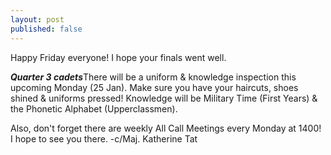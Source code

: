 ```yaml
---
layout: post
published: false
---
```

Happy Friday everyone! I hope your finals went well.

***Quarter 3 cadets***There will be a uniform & knowledge inspection this upcoming Monday (25 Jan). Make sure you have your haircuts, shoes shined & uniforms pressed! Knowledge will be Military Time (First Years) & the Phonetic Alphabet (Upperclassmen). 

Also, don't forget there are weekly All Call Meetings every Monday at 1400! I hope to see you there.
-c/Maj. Katherine Tat